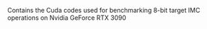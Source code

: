 Contains the Cuda codes used for benchmarking 8-bit target IMC operations on Nvidia GeForce RTX 3090

